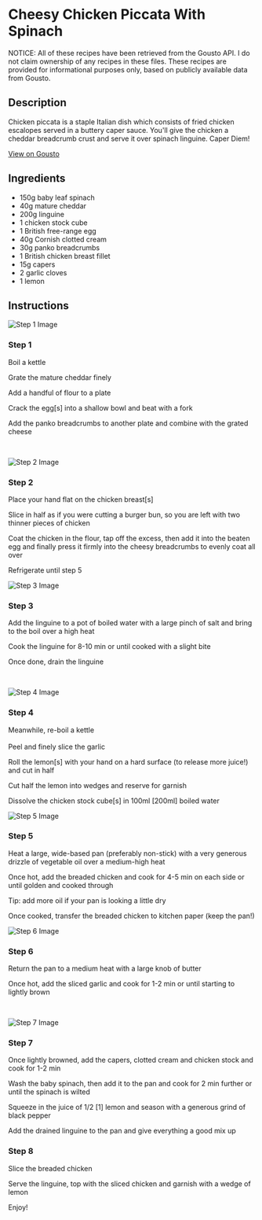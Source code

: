 # Cheesy Chicken Piccata With Spinach

NOTICE: All of these recipes have been retrieved from the Gousto API. I do not claim ownership of any recipes in these files. These recipes are provided for informational purposes only, based on publicly available data from Gousto.

## Description

Chicken piccata is a staple Italian dish which consists of fried chicken escalopes served in a buttery caper sauce. You'll give the chicken a cheddar breadcrumb crust and serve it over spinach linguine. Caper Diem!

[View on Gousto](https://www.gousto.co.uk/recipes/cookbook/cheesy-chicken-piccata-with-spinach)

## Ingredients

- 150g baby leaf spinach
- 40g mature cheddar 
- 200g linguine 
- 1 chicken stock cube
- 1 British free-range egg
- 40g Cornish clotted cream
- 30g panko breadcrumbs
- 1 British chicken breast fillet 
- 15g capers
- 2 garlic cloves
- 1 lemon

## Instructions

![Step 1 Image](https://production-media.gousto.co.uk/cms/recipe-step-image/1141.-step-1-x200.jpg)

### Step 1

Boil a kettle


Grate the mature&nbsp;cheddar&nbsp;finely


Add a handful of flour to a plate


Crack the egg<span class="text-danger">[s]</span> into a shallow bowl and beat with a fork


Add the panko breadcrumbs to another plate and combine with the grated cheese&nbsp;


&nbsp;

![Step 2 Image](https://production-media.gousto.co.uk/cms/recipe-step-image/1141.-step-2-x200.jpg)

### Step 2

Place your hand flat on the&nbsp;chicken breast<span class="text-danger">[s]</span>


Slice in half as if you were cutting a burger bun, so you are left with two thinner pieces of&nbsp;chicken


Coat the chicken in the flour, tap off the excess, then add it into the beaten egg and finally press it firmly into the cheesy&nbsp;breadcrumbs&nbsp;to evenly coat all over


Refrigerate until step 5&nbsp;

![Step 3 Image](https://production-media.gousto.co.uk/cms/recipe-step-image/1141.-step-3-x200.jpg)

### Step 3

Add the linguine to a pot of boiled water with a large pinch of salt and bring to the boil over a high heat


Cook the linguine for 8-10 min or until cooked with a slight bite


Once done, drain the linguine


&nbsp;

![Step 4 Image](https://production-media.gousto.co.uk/cms/recipe-step-image/1141.-step-4-x200.jpg)

### Step 4

Meanwhile, re-boil a kettle<br /><br />Peel and finely slice the garlic&nbsp;


Roll the lemon<span class="text-danger">[s]</span> with your hand on a hard surface (to release more juice!) and cut in half


Cut half the lemon into wedges and reserve for garnish


Dissolve the chicken stock cube<span class="text-danger">[s]</span> in 100ml <span class="text-danger">[200ml]</span> boiled water

![Step 5 Image](https://production-media.gousto.co.uk/cms/recipe-step-image/1141.-step-5-x200.jpg)

### Step 5

Heat a large, wide-based pan (preferably non-stick) with a very generous drizzle of&nbsp;vegetable oil&nbsp;over a medium-high heat


Once hot, add the&nbsp;breaded chicken&nbsp;and cook for 4-5 min on each side or until golden and cooked through


Tip: add more oil if your pan is looking a little dry&nbsp;


Once cooked, transfer the breaded chicken to kitchen paper (keep the pan!)

![Step 6 Image](https://production-media.gousto.co.uk/cms/recipe-step-image/1141.-step-6-x200.jpg)

### Step 6

Return the pan to a medium heat with a large knob of butter


Once hot, add the sliced garlic and cook for 1-2 min or until starting to lightly brown&nbsp;


&nbsp;

![Step 7 Image](https://production-media.gousto.co.uk/cms/recipe-step-image/1141.-step-7-x200.jpg)

### Step 7

Once lightly browned, add the capers, clotted cream and chicken stock and cook for 1-2 min&nbsp;


Wash the baby&nbsp;spinach, then add it to the pan&nbsp;and cook for 2 min further or until the spinach is wilted&nbsp;


Squeeze in&nbsp;the juice of 1/2&nbsp;<span class="text-danger">[1]</span> lemon and season with a generous grind of black pepper


Add the drained linguine to the pan and give everything a good mix up

### Step 8

Slice the breaded chicken&nbsp;


Serve the linguine,&nbsp;top with the sliced chicken and garnish with a wedge of lemon


Enjoy!

